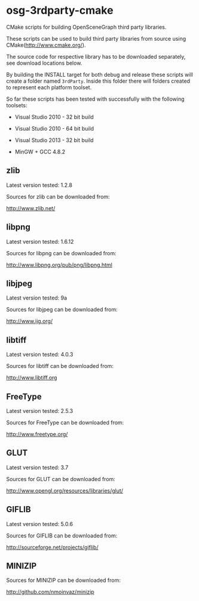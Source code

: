 osg-3rdparty-cmake
==================

CMake scripts for building OpenSceneGraph third party libraries.

These scripts can be used to build third party libraries from source using CMake(http://www.cmake.org/). 

The source code for respective library has to be downloaded separately, see download locations below.

By building the INSTALL target for both debug and release these scripts will create a folder named `3rdParty`.
Inside this folder there will folders created to represent each platform toolset.

So far these scripts has been tested with successfully with the following toolsets:

* Visual Studio 2010 - 32 bit build
* Visual Studio 2010 - 64 bit build

* Visual Studio 2013 - 32 bit build

* MinGW + GCC 4.8.2


zlib
----
Latest version tested: 1.2.8

Sources for zlib can be downloaded from:

http://www.zlib.net/


libpng
------
Latest version tested: 1.6.12

Sources for libpng can be downloaded from:

http://www.libpng.org/pub/png/libpng.html


libjpeg
-------
Latest version tested: 9a

Sources for libjpeg can be downloaded from:

http://www.ijg.org/


libtiff
-------
Latest version tested: 4.0.3

Sources for libtiff can be downloaded from:

http://www.libtiff.org


FreeType
--------
Latest version tested: 2.5.3

Sources for FreeType can be downloaded from:

http://www.freetype.org/


GLUT
----
Latest version tested: 3.7

Sources for GLUT can be downloaded from:

http://www.opengl.org/resources/libraries/glut/


GIFLIB
------
Latest version tested: 5.0.6

Sources for GIFLIB can be downloaded from:

http://sourceforge.net/projects/giflib/


MINIZIP
-------

Sources for MINIZIP can be downloaded from:

http://github.com/nmoinvaz/minizip